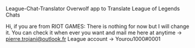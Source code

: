 League-Chat-Translator
Overwolf app to Translate League of Legends Chats

Hi, if you are from RIOT GAMES: There is nothing for now but I will change it. You can check it when ever you want and mail me here at anytime -> pierre.trojani@outlook.fr League account -> Yourou1000#0001
